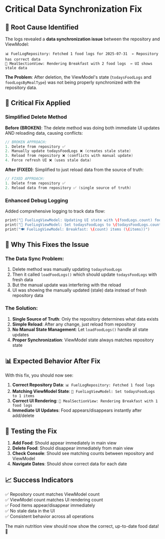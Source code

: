 # Critical Data Synchronization Fix

## 🐛 **Root Cause Identified**

The logs revealed a **data synchronization issue** between the repository and ViewModel:

```
📊 FuelLogRepository: Fetched 1 food logs for 2025-07-31  ← Repository has correct data
🎨 MealSectionView: Rendering Breakfast with 2 food logs  ← UI shows stale data
```

**The Problem**: After deletion, the ViewModel's state (`todaysFoodLogs` and `foodLogsByMealType`) was not being properly synchronized with the repository data.

## 🔧 **Critical Fix Applied**

### **Simplified Delete Method**
**Before (BROKEN)**: The delete method was doing both immediate UI updates AND reloading data, causing conflicts:

```swift
// BROKEN APPROACH:
1. Delete from repository ✅
2. Manually update todaysFoodLogs ❌ (creates stale state)
3. Reload from repository ❌ (conflicts with manual update)
4. Force refresh UI ❌ (uses stale data)
```

**After (FIXED)**: Simplified to just reload data from the source of truth:

```swift
// FIXED APPROACH:
1. Delete from repository ✅
2. Reload data from repository ✅ (single source of truth)
```

### **Enhanced Debug Logging**
Added comprehensive logging to track data flow:

```swift
print("🔄 FuelLogViewModel: Updating UI state with \(foodLogs.count) food logs from repository")
print("🔄 FuelLogViewModel: Set todaysFoodLogs to \(todaysFoodLogs.count) items")
print("🍽️ FuelLogViewModel: Breakfast: \(count) items (\(items))")
```

## 🎯 **Why This Fixes the Issue**

### **The Data Sync Problem**:
1. Delete method was manually updating `todaysFoodLogs`
2. Then it called `loadFoodLogs()` which should update `todaysFoodLogs` with fresh data
3. But the manual update was interfering with the reload
4. UI was showing the manually updated (stale) data instead of fresh repository data

### **The Solution**:
1. **Single Source of Truth**: Only the repository determines what data exists
2. **Simple Reload**: After any change, just reload from repository
3. **No Manual State Management**: Let `loadFoodLogs()` handle all state updates
4. **Proper Synchronization**: ViewModel state always matches repository state

## 📊 **Expected Behavior After Fix**

With this fix, you should now see:

1. **Correct Repository Data**: `📊 FuelLogRepository: Fetched 1 food logs`
2. **Matching ViewModel State**: `🔄 FuelLogViewModel: Set todaysFoodLogs to 1 items`
3. **Correct UI Rendering**: `🎨 MealSectionView: Rendering Breakfast with 1 food logs`
4. **Immediate UI Updates**: Food appears/disappears instantly after add/delete

## 🧪 **Testing the Fix**

1. **Add Food**: Should appear immediately in main view
2. **Delete Food**: Should disappear immediately from main view
3. **Check Console**: Should see matching counts between repository and ViewModel
4. **Navigate Dates**: Should show correct data for each date

## 📈 **Success Indicators**

✅ Repository count matches ViewModel count  
✅ ViewModel count matches UI rendering count  
✅ Food items appear/disappear immediately  
✅ No stale data in the UI  
✅ Consistent behavior across all operations  

The main nutrition view should now show the correct, up-to-date food data! 🎉